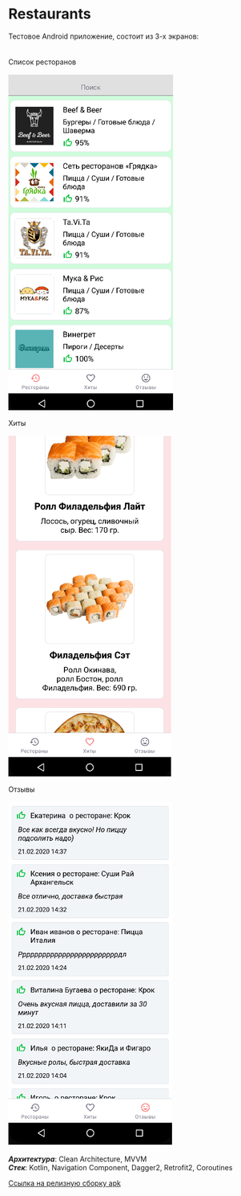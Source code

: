 # Restaurants

Тестовое Android приложение, состоит из 3-х экранов:   
\
\
Cписок ресторанов
\
\
![alt text](https://github.com/AndreiProject/Restaurants/blob/stable/Restaurants/screens/restaurants_screen.png)

Хиты
\
\
![alt text](https://github.com/AndreiProject/Restaurants/blob/stable/Restaurants/screens/hits_screen.png)

Отзывы 
\
\
![alt text](https://github.com/AndreiProject/Restaurants/blob/stable/Restaurants/screens/reviews_screen.png)
\
\
___Архитектура___: Clean Architecture, MVVM
\
___Стек___: Kotlin, Navigation Component, Dagger2, Retrofit2, Coroutines   
 
[Ссылка на релизную сборку apk](https://github.com/AndreiProject/Restaurants/tree/stable/Restaurants/app/release)
